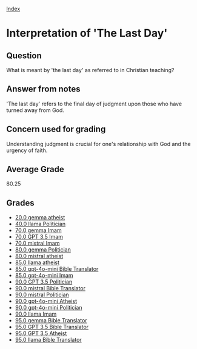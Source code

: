 
[Index](../index.md)
# Interpretation of 'The Last Day'
## Question
What is meant by 'the last day' as referred to in Christian teaching?

## Answer from notes
'The last day' refers to the final day of judgment upon those who have turned away from God.

## Concern used for grading
Understanding judgment is crucial for one's relationship with God and the urgency of faith.

## Average Grade
80.25

## Grades
 * [20.0 gemma atheist](../answers/gemma_atheist/Interpretation_of_'The_Last_Day'.md)
 * [40.0 llama Politician](../answers/llama_Politician/Interpretation_of_'The_Last_Day'.md)
 * [70.0 gemma Imam](../answers/gemma_Imam/Interpretation_of_'The_Last_Day'.md)
 * [70.0 GPT 3.5 Imam](../answers/GPT_3.5_Imam/Interpretation_of_'The_Last_Day'.md)
 * [70.0 mistral Imam](../answers/mistral_Imam/Interpretation_of_'The_Last_Day'.md)
 * [80.0 gemma Politician](../answers/gemma_Politician/Interpretation_of_'The_Last_Day'.md)
 * [80.0 mistral atheist](../answers/mistral_atheist/Interpretation_of_'The_Last_Day'.md)
 * [85.0 llama atheist](../answers/llama_atheist/Interpretation_of_'The_Last_Day'.md)
 * [85.0 gpt-4o-mini Bible Translator](../answers/gpt-4o-mini_Bible_Translator/Interpretation_of_'The_Last_Day'.md)
 * [85.0 gpt-4o-mini Imam](../answers/gpt-4o-mini_Imam/Interpretation_of_'The_Last_Day'.md)
 * [90.0 GPT 3.5 Politician](../answers/GPT_3.5_Politician/Interpretation_of_'The_Last_Day'.md)
 * [90.0 mistral Bible Translator](../answers/mistral_Bible_Translator/Interpretation_of_'The_Last_Day'.md)
 * [90.0 mistral Politician](../answers/mistral_Politician/Interpretation_of_'The_Last_Day'.md)
 * [90.0 gpt-4o-mini Atheist](../answers/gpt-4o-mini_Atheist/Interpretation_of_'The_Last_Day'.md)
 * [90.0 gpt-4o-mini Politician](../answers/gpt-4o-mini_Politician/Interpretation_of_'The_Last_Day'.md)
 * [90.0 llama Imam](../answers/llama_Imam/Interpretation_of_'The_Last_Day'.md)
 * [95.0 gemma Bible Translator](../answers/gemma_Bible_Translator/Interpretation_of_'The_Last_Day'.md)
 * [95.0 GPT 3.5 Bible Translator](../answers/GPT_3.5_Bible_Translator/Interpretation_of_'The_Last_Day'.md)
 * [95.0 GPT 3.5 Atheist](../answers/GPT_3.5_Atheist/Interpretation_of_'The_Last_Day'.md)
 * [95.0 llama Bible Translator](../answers/llama_Bible_Translator/Interpretation_of_'The_Last_Day'.md)
